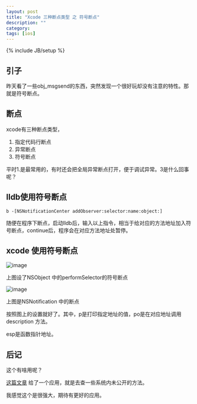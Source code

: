 ```yaml
---
layout: post
title: "Xcode 三种断点类型 之 符号断点"
description: ""
category: 
tags: [ios]
---
```

{% include JB/setup %}


## 引子

昨天看了一些obj_msgsend的东西，突然发现一个很好玩却没有注意的特性。那就是符号断点。

## 断点

xcode有三种断点类型，

1. 指定代码行断点
2. 异常断点
3. 符号断点

平时1.是最常用的，有时还会把全局异常断点打开，便于调试异常。3是什么回事呢？

## lldb使用符号断点

```
b -[NSNotificationCenter addObserver:selector:name:object:]  
```

随便在程序下断点，启动lldb后，输入以上指令，相当于给对应的方法地址加入符号断点，continue后，程序会在对应方法地址处暂停。

## xcode 使用符号断点

![image](https://farm2.staticflickr.com/1709/25001860992_fd2da3ec66_m.jpg)

上图设了NSObject 中的performSelector的符号断点

![image](https://farm2.staticflickr.com/1709/25001860992_fd2da3ec66_m.jpg)

上图是NSNotification 中的断点

按照图上的设置就好了。其中，p是打印指定地址的值，po是在对应地址调用 description 方法。

esp是函数指针地址。

## 后记

这个有啥用呢？ 

[这篇文章](https://www.evernote.com/shard/s23/sh/a8b3067c-37cf-42c6-963e-4a2a82167b5e/dcc5a53b531f9641d384ed48dd462cd9)
给了一个应用，就是去查一些系统内未公开的方法。

我感觉这个是很强大，期待有更好的应用。


